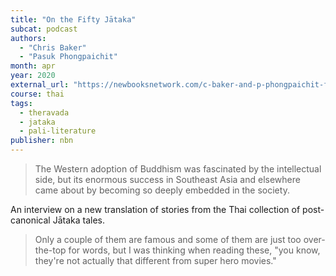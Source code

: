 ```yaml
---
title: "On the Fifty Jātaka"
subcat: podcast
authors:
  - "Chris Baker"
  - "Pasuk Phongpaichit"
month: apr
year: 2020
external_url: "https://newbooksnetwork.com/c-baker-and-p-phongpaichit-from-the-fifty-jataka-selections-from-the-thai-pannasa-jataka-silkworm-books-2019/"
course: thai
tags:
  - theravada
  - jataka
  - pali-literature
publisher: nbn
---
```


> The Western adoption of Buddhism was fascinated by the intellectual side, but its enormous success in Southeast Asia and elsewhere came about by becoming so deeply embedded in the society.

An interview on a new translation of stories from the Thai collection of post-canonical Jātaka tales.

> Only a couple of them are famous and some of them are just too over-the-top for words, but I was thinking when reading these, "you know, they're not actually that different from super hero movies."

